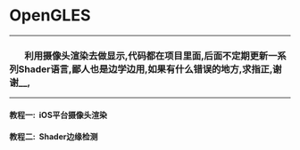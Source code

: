 # OpenGLES
---
### &nbsp;&nbsp;&nbsp;&nbsp;&nbsp;&nbsp;&nbsp;利用摄像头渲染去做显示,代码都在项目里面,后面不定期更新一系列Shader语言,鄙人也是边学边用,如果有什么错误的地方,求指正,谢谢__,
---
#### 教程一:	&nbsp;iOS平台摄像头渲染
#### 教程二:	&nbsp;Shader边缘检测


	
	
